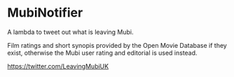# MubiNotifier
A lambda to tweet out what is leaving Mubi.

Film ratings and short synopis provided by the Open Movie Database if they exist, otherwise the Mubi user rating and editorial is used instead.

https://twitter.com/LeavingMubiUK
